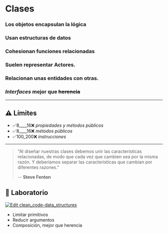 # Clases

### Los objetos encapsulan la **lógica**

### Usan estructuras de datos

### Cohesionan funciones relacionadas

### Suelen representar **Actores**.

### Relacionan unas entidades con otras.

### _Interfaces_ mejor que ~~herencia~~

---

## ⚠️ Límites

- ✅8____16❌ _propiedades y métodos públicos_
- ✅8____16❌ _métodos públicos_
- ✅100_200❌ _instrucciones_

---

> "Al diseñar nuestras clases debemos unir las características relacionadas,
> de modo que cada vez que cambien sea por la misma razón.
> Y deberíamos separar las características que cambian por diferentes razones."
>
> -- **Steve Fenton**

## 📝 Laboratorio

[![Edit clean_code-data_structures](https://codesandbox.io/static/img/play-codesandbox.svg)](https://codesandbox.io/s/mystifying-cartwright-tj1w0?fontsize=14&hidenavigation=1&previewwindow=tests&theme=dark)

- Limitar primitivos
- Reducir argumentos
- Composición, mejor que herencia